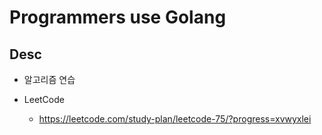 # Programmers use Golang

## Desc

- 알고리즘 연습

- LeetCode
  - https://leetcode.com/study-plan/leetcode-75/?progress=xvwyxlei
